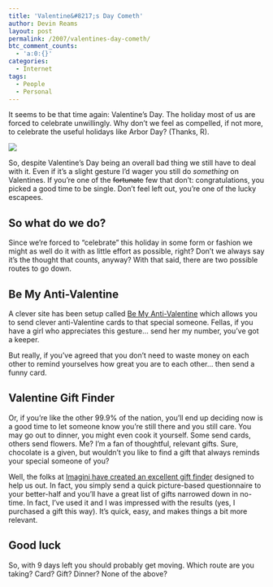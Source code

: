```yaml
---
title: 'Valentine&#8217;s Day Cometh'
author: Devin Reams
layout: post
permalink: /2007/valentines-day-cometh/
btc_comment_counts:
  - 'a:0:{}'
categories:
  - Internet
tags:
  - People
  - Personal
---
```

It seems to be that time again: Valentine&#8217;s Day. The holiday most of us are forced to celebrate unwillingly. Why don&#8217;t we feel as compelled, if not more, to celebrate the useful holidays like Arbor Day? (Thanks, R).

<!--more-->

![][1]

So, despite Valentine&#8217;s Day being an overall bad thing we still have to deal with it. Even if it&#8217;s a slight gesture I&#8217;d wager you still do *something* on Valentines. If you&#8217;re one of the <strike>fortunate</strike> few that don&#8217;t: congratulations, you picked a good time to be single. Don&#8217;t feel left out, you&#8217;re one of the lucky escapees.

## So what do we do?

Since we&#8217;re forced to &#8220;celebrate&#8221; this holiday in some form or fashion we might as well do it with as little effort as possible, right? Don&#8217;t we always say it&#8217;s the thought that counts, anyway? With that said, there are two possible routes to go down.

## Be My Anti-Valentine

A clever site has been setup called [Be My Anti-Valentine][2] which allows you to send clever anti-Valentine cards to that special someone. Fellas, if you have a girl who appreciates this gesture&#8230; send her my number, you&#8217;ve got a keeper.

But really, if you&#8217;ve agreed that you don&#8217;t need to waste money on each other to remind yourselves how great you are to each other&#8230; then send a funny card.

## Valentine Gift Finder

Or, if you&#8217;re like the other 99.9% of the nation, you&#8217;ll end up deciding now is a good time to let someone know you&#8217;re still there and you still care. You may go out to dinner, you might even cook it yourself. Some send cards, others send flowers. Me? I&#8217;m a fan of thoughtful, relevant gifts. Sure, chocolate is a given, but wouldn&#8217;t you like to find a gift that always reminds your special someone of you?

Well, the folks at [Imagini have created an excellent gift finder][3] designed to help us out. In fact, you simply send a quick picture-based questionnaire to your better-half and you&#8217;ll have a great list of gifts narrowed down in no-time. In fact, I&#8217;ve used it and I was impressed with the results (yes, I purchased a gift this way). It&#8217;s quick, easy, and makes things a bit more relevant.

## Good luck

So, with 9 days left you should probably get moving. Which route are you taking? Card? Gift? Dinner? None of the above?

 [1]: http://devinreams.com/wp-content/uploads/2007/02/valentine.jpg
 [2]: http://www.meish.org/vd/
 [3]: http://www.imagini.net/giftfinder/